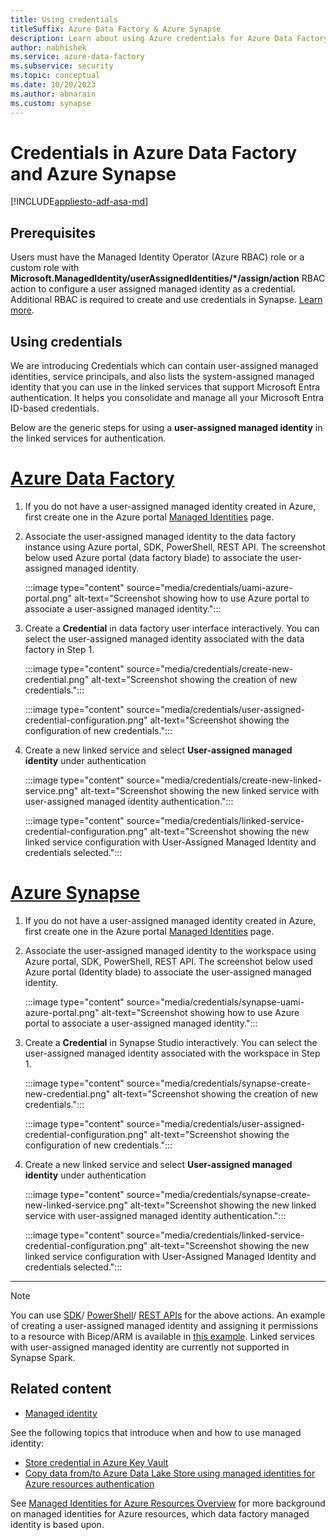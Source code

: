```yaml
---
title: Using credentials
titleSuffix: Azure Data Factory & Azure Synapse
description: Learn about using Azure credentials for Azure Data Factory. 
author: nabhishek
ms.service: azure-data-factory
ms.subservice: security
ms.topic: conceptual
ms.date: 10/20/2023
ms.author: abnarain 
ms.custom: synapse
---
```


# Credentials in Azure Data Factory and Azure Synapse

[!INCLUDE[appliesto-adf-asa-md](includes/appliesto-adf-asa-md.md)]

## Prerequisites

Users must have the Managed Identity Operator (Azure RBAC) role or a custom role with **Microsoft.ManagedIdentity/userAssignedIdentities/*/assign/action** RBAC action to configure a user assigned managed identity as a credential. Additional RBAC is required to create and use credentials in Synapse. [Learn more](../synapse-analytics/security/synapse-workspace-synapse-rbac-roles.md).

## Using credentials

We are introducing Credentials which can contain user-assigned managed identities, service principals, and also lists the system-assigned managed identity that you can use in the linked services that support Microsoft Entra authentication. It helps you consolidate and manage all your Microsoft Entra ID-based credentials.  

Below are the generic steps for using a **user-assigned managed identity** in the linked services for authentication. 

# [Azure Data Factory](#tab/data-factory)

1. If you do not have a user-assigned managed identity created in Azure, first create one in the Azure portal [Managed Identities](https://portal.azure.com/#blade/HubsExtension/BrowseResource/resourceType/Microsoft.ManagedIdentity%2FuserAssignedIdentities) page.

1. Associate the user-assigned managed identity to the data factory instance using Azure portal, SDK, PowerShell, REST API. The screenshot below used Azure portal (data factory blade) to associate the user-assigned managed identity.

   :::image type="content" source="media/credentials/uami-azure-portal.png" alt-text="Screenshot showing how to use Azure portal to associate a user-assigned managed identity.":::

1. Create a **Credential** in data factory user interface interactively. You can select the user-assigned managed identity associated with the data factory in Step 1. 

   :::image type="content" source="media/credentials/create-new-credential.png" alt-text="Screenshot showing the creation of new credentials.":::

   :::image type="content" source="media/credentials/user-assigned-credential-configuration.png" alt-text="Screenshot showing the configuration of new credentials.":::

1. Create a new linked service and select **User-assigned managed identity** under authentication

   :::image type="content" source="media/credentials/create-new-linked-service.png" alt-text="Screenshot showing the new linked service with user-assigned managed identity authentication.":::

   :::image type="content" source="media/credentials/linked-service-credential-configuration.png" alt-text="Screenshot showing the new linked service configuration with User-Assigned Managed Identity and credentials selected.":::

# [Azure Synapse](#tab/synapse-analytics)

1. If you do not have a user-assigned managed identity created in Azure, first create one in the Azure portal [Managed Identities](https://portal.azure.com/#blade/HubsExtension/BrowseResource/resourceType/Microsoft.ManagedIdentity%2FuserAssignedIdentities) page.

1. Associate the user-assigned managed identity to the workspace using Azure portal, SDK, PowerShell, REST API. The screenshot below used Azure portal (Identity blade) to associate the user-assigned managed identity.

   :::image type="content" source="media/credentials/synapse-uami-azure-portal.png" alt-text="Screenshot showing how to use Azure portal to associate a user-assigned managed identity.":::

1. Create a **Credential** in Synapse Studio interactively. You can select the user-assigned managed identity associated with the workspace in Step 1.

   :::image type="content" source="media/credentials/synapse-create-new-credential.png" alt-text="Screenshot showing the creation of new credentials.":::

   :::image type="content" source="media/credentials/user-assigned-credential-configuration.png" alt-text="Screenshot showing the configuration of new credentials.":::

1. Create a new linked service and select **User-assigned managed identity** under authentication

   :::image type="content" source="media/credentials/synapse-create-new-linked-service.png" alt-text="Screenshot showing the new linked service with user-assigned managed identity authentication.":::

   :::image type="content" source="media/credentials/linked-service-credential-configuration.png" alt-text="Screenshot showing the new linked service configuration with User-Assigned Managed Identity and credentials selected.":::

---

> [!NOTE] 
> You can use [SDK](/dotnet/api/microsoft.azure.management.synapse?preserve-view=true&view=azure-dotnet-preview)/ [PowerShell](/powershell/module/az.synapse/?context=%2Fazure%2Fsynapse-analytics%2Fcontext%2Fcontext&view=azps-9.1.0&preserve-view=true)/ [REST APIs](/rest/api/synapse/) for the above actions. An example of creating a user-assigned managed identity and assigning it permissions to a resource with Bicep/ARM is available in [this example](https://github.com/Azure/azure-quickstart-templates/tree/master/quickstarts/microsoft.datafactory/data-factory-get-started).
> Linked services with user-assigned managed identity are currently not supported in Synapse Spark. 

## Related content

- [Managed identity](data-factory-service-identity.md)

See the following topics that introduce when and how to use managed identity:

- [Store credential in Azure Key Vault](store-credentials-in-key-vault.md)
- [Copy data from/to Azure Data Lake Store using managed identities for Azure resources authentication](connector-azure-data-lake-store.md)

See [Managed Identities for Azure Resources Overview](../active-directory/managed-identities-azure-resources/overview.md) for more background on managed identities for Azure resources, which data factory managed identity is based upon.
